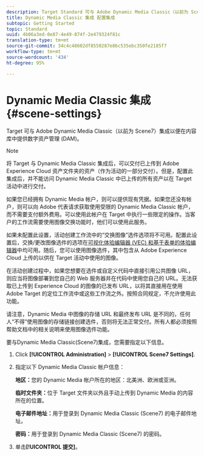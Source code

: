 ```yaml
---
description: Target Standard 可与 Adobe Dynamic Media Classic（以前为 Scene7）集成以便在内容库中提供数字资产管理 (DAM)。
title: Dynamic Media Classic 集成 配置集成
subtopic: Getting Started
topic: Standard
uuid: 4b06a3ed-0e87-4e49-874f-2e479324f81c
translation-type: tm+mt
source-git-commit: 34c4c48602df8550287e86c535ebc350fe2185f7
workflow-type: tm+mt
source-wordcount: '434'
ht-degree: 95%

---
```



# Dynamic Media Classic 集成{#scene-settings}

Target 可与 Adobe Dynamic Media Classic（以前为 Scene7）集成以便在内容库中提供数字资产管理 (DAM)。

>[!NOTE]
>
>将 Target 与 Dynamic Media Classic 集成后，可以交付已上传到 Adobe Experience Cloud 资产文件夹的资产（作为活动的一部分交付）。但是，配置此集成后，并不能访问 Dynamic Media Classic 中已上传的所有资产以在 Target 活动中进行交付。

如果您已经拥有 Dynamic Media 帐户，则可以提供现有凭据。如果您还没有帐户，则可以向 Adobe 代表请求获取使用受限的 Dynamic Media Classic 帐户，而不需要支付额外费用。可以使用此帐户在 Target 中执行一些限定的操作。当客户的工作流需要使用图像交换功能时，他们可以使用此服务。

如果未配置此设置，活动创建工作流中的“交换图像”选件选项将不可用。配置此设置后，交换/更改图像选件的选项在[可视化体验编辑器 (VEC) 和基于表单的体验编辑器](../c-experiences/experiences.md#concept_A2E10F6AFB3D4AEAB6951EE14688848D)中均可用。随后，您可以使用图像选件，其中包含从 Adobe Experience Cloud 上传的以供在 Target 活动中使用的图像。

在活动创建过程中，如果您想要在选件或自定义代码中直接引用公共图像 URL，则应当将图像部署到您自己的 Web 服务器并在代码中使用您自己的 URL。无法获取已上传到 Experience Cloud 的图像的已发布 URL，以将其直接用在使用 Adobe Target 的定位工作流中或这些工作流之外。按照合同规定，不允许使用此功能。

请注意，Dynamic Media 中图像的存储 URL 和最终发布 URL 是不同的，任何人“不得”使用图像的存储链接创建选件，否则将无法正常交付。所有人都必须按照帮助文档中的相关说明来使用图像选件功能。

要与Dynamic Media Classic(Scene7)集成，您需要指定以下信息。

1. Click **[!UICONTROL Administration]** > **[!UICONTROL Scene7 Settings]**.

1. 指定以下 Dynamic Media Classic 帐户信息：

   **地区：**&#x200B;您的 Dynamic Media 帐户所在的地区：北美洲、欧洲或亚洲。

   **临时文件夹：**&#x200B;位于 Target 文件夹以外且手动上传到 Dynamic Media 的内容所在的位置。

   **电子邮件地址：**&#x200B;用于登录到 Dynamic Media Classic (Scene7) 的电子邮件地址。

   **密码：**&#x200B;用于登录到 Dynamic Media Classic (Scene7) 的密码。

1. 单击&#x200B;**[!UICONTROL 提交]**。

